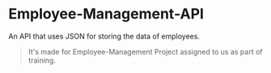 # Employee-Management-API

An API that uses JSON for storing the data of employees.

> It's made for Employee-Management Project assigned to us as part of training.